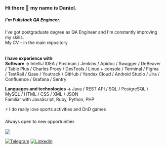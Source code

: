 ### Hi there 👋 my name is Daniel.
##### I'm Fullstack QA Engineer.
I've got postgraduate degree as QA Engineer and I'm constantly improving my skills.<br>
My CV - in the main repository
<br><br>
<br><b>I have experience with</b>
 <br><b> Software -> </b> 
IntelliJ IDEA / Postman / Jenkins / Apidoc / Swagger / DeBeaver / Table Plus / Charles Proxy / DevTools / Linux + console / Terminal / Figma / TestRail / Qase / Youtrack / GitHub / Yandex Cloud / Android Studio / Jira / Confluence / Grafana / Sentry

<b> Languages and technologies -> </b> Java / REST API / SQL / PostgreSQL / MySQL / HTML / CSS / XML / JSON
 <br>Familiar with JavaScript, Ruby, Python, PHP

⚡ I do really love sports activities and DnD games
<br><br>Always open to new opportunities<br><br>
![](https://komarev.com/ghpvc/?username=QABard)

[![Telegram](https://img.shields.io/badge/-Telegram-090909?style=for-the-badge&logo=telegram&logoColor=27A0D9)](https://t.me/Daniel_Bard)
[![LinkedIn](https://img.shields.io/badge/-LinkedIn-090909?style=for-the-badge&logo=linkedin&logoColor=007BB6)](https://www.linkedin.com/in/danil-bardiukov)
